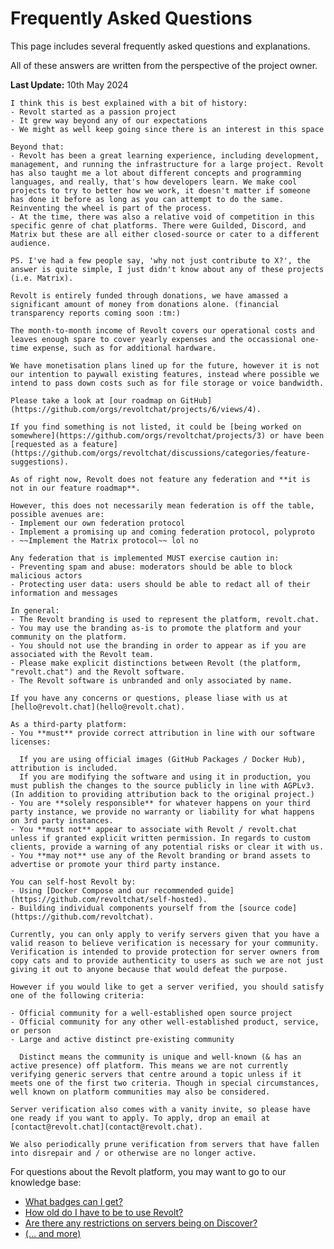 # Frequently Asked Questions

This page includes several frequently asked questions and explanations.

All of these answers are written from the perspective of the project owner.

**Last Update:** 10th May 2024

```admonish info collapsible=true title="Why another project?"
I think this is best explained with a bit of history:
- Revolt started as a passion project
- It grew way beyond any of our expectations
- We might as well keep going since there is an interest in this space

Beyond that:
- Revolt has been a great learning experience, including development, management, and running the infrastructure for a large project. Revolt has also taught me a lot about different concepts and programming languages, and really, that's how developers learn. We make cool projects to try to better how we work, it doesn't matter if someone has done it before as long as you can attempt to do the same. Reinventing the wheel is part of the process.
- At the time, there was also a relative void of competition in this specific genre of chat platforms. There were Guilded, Discord, and Matrix but these are all either closed-source or cater to a different audience.

PS. I've had a few people say, 'why not just contribute to X?', the answer is quite simple, I just didn't know about any of these projects (i.e. Matrix).
```

```admonish info collapsible=true title="How are we funded?"
Revolt is entirely funded through donations, we have amassed a significant amount of money from donations alone. (financial transparency reports coming soon :tm:)

The month-to-month income of Revolt covers our operational costs and leaves enough spare to cover yearly expenses and the occassional one-time expense, such as for additional hardware.

We have monetisation plans lined up for the future, however it is not our intention to paywall existing features, instead where possible we intend to pass down costs such as for file storage or voice bandwidth.
```

```admonish info collapsible=true title="'X' feature when?"
Please take a look at [our roadmap on GitHub](https://github.com/orgs/revoltchat/projects/6/views/4).

If you find something is not listed, it could be [being worked on somewhere](https://github.com/orgs/revoltchat/projects/3) or have been [requested as a feature](https://github.com/orgs/revoltchat/discussions/categories/feature-suggestions).
```

```admonish info collapsible=true title="Does Revolt have federation?"
As of right now, Revolt does not feature any federation and **it is not in our feature roadmap**.

However, this does not necessarily mean federation is off the table, possible avenues are:
- Implement our own federation protocol
- Implement a promising up and coming federation protocol, polyproto
- ~~Implement the Matrix protocol~~ lol no

Any federation that is implemented MUST exercise caution in:
- Preventing spam and abuse: moderators should be able to block malicious actors
- Protecting user data: users should be able to redact all of their information and messages
```

```admonish info collapsible=true title="What can I do with Revolt and how do I self-host?"
In general:
- The Revolt branding is used to represent the platform, revolt.chat.
- You may use the branding as-is to promote the platform and your community on the platform.
- You should not use the branding in order to appear as if you are associated with the Revolt team.
- Please make explicit distinctions between Revolt (the platform, "revolt.chat") and the Revolt software.
- The Revolt software is unbranded and only associated by name.

If you have any concerns or questions, please liase with us at [hello@revolt.chat](hello@revolt.chat).

As a third-party platform:
- You **must** provide correct attribution in line with our software licenses:

  If you are using official images (GitHub Packages / Docker Hub), attribution is included.
  If you are modifying the software and using it in production, you must publish the changes to the source publicly in line with AGPLv3. (In addition to providing attribution back to the original project.)
- You are **solely responsible** for whatever happens on your third party instance, we provide no warranty or liability for what happens on 3rd party instances.
- You **must not** appear to associate with Revolt / revolt.chat unless if granted explicit written permission. In regards to custom clients, provide a warning of any potential risks or clear it with us.
- You **may not** use any of the Revolt branding or brand assets to advertise or promote your third party instance.

You can self-host Revolt by:
- Using [Docker Compose and our recommended guide](https://github.com/revoltchat/self-hosted).
- Building individual components yourself from the [source code](https://github.com/revoltchat).
```

```admonish info collapsible=true title="Can you verify my server/bot?"
Currently, you can only apply to verify servers given that you have a valid reason to believe verification is necessary for your community. Verification is intended to provide protection for server owners from copy cats and to provide authenticity to users as such we are not just giving it out to anyone because that would defeat the purpose.

However if you would like to get a server verified, you should satisfy one of the following criteria:

- Official community for a well-established open source project
- Official community for any other well-established product, service, or person
- Large and active distinct pre-existing community

  Distinct means the community is unique and well-known (& has an active presence) off platform. This means we are not currently verifying generic servers that centre around a topic unless if it meets one of the first two criteria. Though in special circumstances, well known on platform communities may also be considered.

Server verification also comes with a vanity invite, so please have one ready if you want to apply. To apply, drop an email at [contact@revolt.chat](contact@revolt.chat).

We also periodically prune verification from servers that have fallen into disrepair and / or otherwise are no longer active.
```

For questions about the Revolt platform, you may want to go to our knowledge base:

- [What badges can I get?](https://support.revolt.chat/kb/account/badges)
- [How old do I have to be to use Revolt?](https://support.revolt.chat/kb/safety/minimum-age-guidelines)
- [Are there any restrictions on servers being on Discover?](https://support.revolt.chat/kb/safety/discover-guidelines)
- [(... and more)](https://support.revolt.chat)
